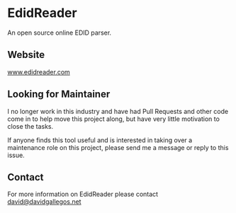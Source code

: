 # EdidReader

An open source online EDID parser.


## Website
www.edidreader.com

## Looking for Maintainer
I no longer work in this industry and have had Pull Requests and other code come in to help move this project along, but have very little motivation to close the tasks.

If anyone finds this tool useful and is interested in taking over a maintenance role on this project, please send me a message or reply to this issue.

## Contact
For more information on EdidReader please contact david@davidgallegos.net
